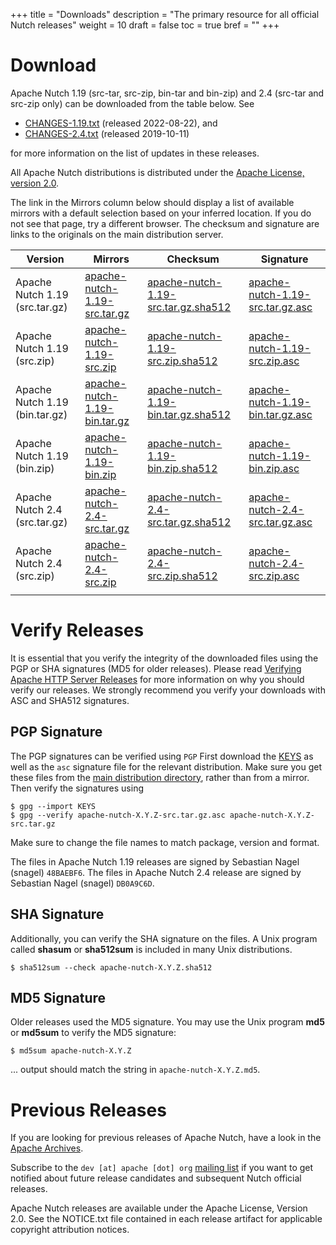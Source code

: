 +++
title = "Downloads"
description = "The primary resource for all official Nutch releases"
weight = 10
draft = false
toc = true
bref = ""
+++

# Download
Apache Nutch 1.19 (src-tar, src-zip, bin-tar and bin-zip) and 2.4 (src-tar and src-zip only) can be downloaded from the table below. See

* [CHANGES-1.19.txt](https://apache.org/dist/nutch/1.19/CHANGES.txt) (released 2022-08-22), and
* [CHANGES-2.4.txt](https://apache.org/dist/nutch/2.4/CHANGES.txt) (released 2019-10-11)

for more information on the list of updates in these releases.

All Apache Nutch distributions is distributed under the [Apache License, version 2.0](https://www.apache.org/licenses/LICENSE-2.0.html).

The link in the Mirrors column below should display a list of available mirrors with a default selection based on your inferred location. If you do not see that page, try a different browser. The checksum and signature are links to the originals on the main distribution server.

| **Version**                    | **Mirrors**                                                                                                   | **Checksum**                                                                                                  | **Signature**                                                                                           |
|--------------------------------|---------------------------------------------------------------------------------------------------------------|---------------------------------------------------------------------------------------------------------------|---------------------------------------------------------------------------------------------------------|
| Apache Nutch 1.19 (src.tar.gz) | [apache-nutch-1.19-src.tar.gz](https://www.apache.org/dyn/closer.lua/nutch/1.19/apache-nutch-1.19-src.tar.gz) | [apache-nutch-1.19-src.tar.gz.sha512](https://apache.org/dist/nutch/1.19/apache-nutch-1.19-src.tar.gz.sha512) | [apache-nutch-1.19-src.tar.gz.asc](https://apache.org/dist/nutch/1.19/apache-nutch-1.19-src.tar.gz.asc) |
| Apache Nutch 1.19 (src.zip)    | [apache-nutch-1.19-src.zip](https://www.apache.org/dyn/closer.lua/nutch/1.19/apache-nutch-1.19-src.zip)       | [apache-nutch-1.19-src.zip.sha512](https://apache.org/dist/nutch/1.19/apache-nutch-1.19-src.zip.sha512)       | [apache-nutch-1.19-src.zip.asc](https://apache.org/dist/nutch/1.19/apache-nutch-1.19-src.zip.asc)       |
| Apache Nutch 1.19 (bin.tar.gz) | [apache-nutch-1.19-bin.tar.gz](https://www.apache.org/dyn/closer.lua/nutch/1.19/apache-nutch-1.19-bin.tar.gz) | [apache-nutch-1.19-bin.tar.gz.sha512](https://apache.org/dist/nutch/1.19/apache-nutch-1.19-bin.tar.gz.sha512) | [apache-nutch-1.19-bin.tar.gz.asc](https://apache.org/dist/nutch/1.19/apache-nutch-1.19-bin.tar.gz.asc) |
| Apache Nutch 1.19 (bin.zip)    | [apache-nutch-1.19-bin.zip](https://www.apache.org/dyn/closer.lua/nutch/1.19/apache-nutch-1.19-bin.zip)       | [apache-nutch-1.19-bin.zip.sha512](https://apache.org/dist/nutch/1.19/apache-nutch-1.19-bin.zip.sha512)       | [apache-nutch-1.19-bin.zip.asc](https://apache.org/dist/nutch/1.19/apache-nutch-1.19-bin.zip.asc)       |
| Apache Nutch 2.4 (src.tar.gz)  | [apache-nutch-2.4-src.tar.gz](https://www.apache.org/dyn/closer.lua/nutch/2.4/apache-nutch-2.4-src.tar.gz)    | [apache-nutch-2.4-src.tar.gz.sha512](https://apache.org/dist/nutch/2.4/apache-nutch-2.4-src.tar.gz.sha512)    | [apache-nutch-2.4-src.tar.gz.asc](https://apache.org/dist/nutch/2.4/apache-nutch-2.4-src.tar.gz.asc)    |
| Apache Nutch 2.4 (src.zip)     | [apache-nutch-2.4-src.zip](https://www.apache.org/dyn/closer.lua/nutch/2.4/apache-nutch-2.4-src.zip)          | [apache-nutch-2.4-src.zip.sha512](https://apache.org/dist/nutch/2.4/apache-nutch-2.4-src.zip.sha512)          | [apache-nutch-2.4-src.zip.asc](https://apache.org/dist/nutch/2.4/apache-nutch-2.4-src.zip.asc)          |
|                                |                                                                                                               |                                                                                                               |                                                                                                         |

# Verify Releases
It is essential that you verify the integrity of the downloaded files using the PGP or SHA signatures (MD5 for older releases). Please read [Verifying Apache HTTP Server Releases](https://httpd.apache.org/dev/verification.html) for more information on why you should verify our releases. We strongly recommend you verify your downloads with ASC and SHA512 signatures.

## PGP Signature
The PGP signatures can be verified using `PGP` First download the [KEYS](https://www.apache.org/dist/nutch/KEYS) as well as the `asc` signature file for the relevant distribution. Make sure you get these files from the [main distribution directory](https://www.apache.org/dist/nutch/), rather than from a mirror. Then verify the signatures using

```
$ gpg --import KEYS
$ gpg --verify apache-nutch-X.Y.Z-src.tar.gz.asc apache-nutch-X.Y.Z-src.tar.gz
```
Make sure to change the file names to match package, version and format.

The files in Apache Nutch 1.19 releases are signed by Sebastian Nagel (snagel) `48BAEBF6`. The files in Apache Nutch 2.4 release are signed by Sebastian Nagel (snagel) `DB0A9C6D`.

## SHA Signature
Additionally, you can verify the SHA signature on the files. A Unix program called **shasum** or **sha512sum** is included in many Unix distributions.
```
$ sha512sum --check apache-nutch-X.Y.Z.sha512
```

## MD5 Signature
Older releases used the MD5 signature. You may use the Unix program **md5** or **md5sum** to verify the MD5 signature:
```
$ md5sum apache-nutch-X.Y.Z
```
... output should match the string in `apache-nutch-X.Y.Z.md5`.

# Previous Releases
If you are looking for previous releases of Apache Nutch, have a look in the [Apache Archives](https://archive.apache.org/dist/nutch/).

Subscribe to the `dev [at] apache [dot] org` [mailing list](/community/mailing-lists/) if you want to get notified about future release candidates and subsequent Nutch official releases.

Apache Nutch releases are available under the Apache License, Version 2.0. See the NOTICE.txt file contained in each release artifact for applicable copyright attribution notices.